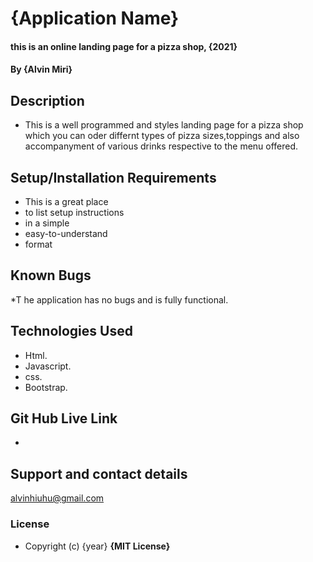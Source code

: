 # {Application Name}
#### this is an online landing page for a pizza shop, {2021}
#### By **{Alvin Miri}**

## Description
* This is a well programmed and styles landing page for a pizza shop which you can oder differnt types of pizza sizes,toppings and also accompanyment of various drinks respective to the menu offered.

## Setup/Installation Requirements
* This is a great place
* to list setup instructions
* in a simple
* easy-to-understand
* format

## Known Bugs
*T he application has no bugs and is fully functional.

## Technologies Used
* Html.
* Javascript.
* css.
* Bootstrap.

## Git Hub Live Link
*
## Support and contact details
alvinhiuhu@gmail.com

### License
* Copyright (c) {year} **{MIT License}**
  
